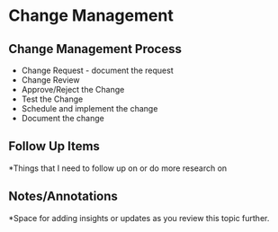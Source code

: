 # Change Management
## Change Management Process
- Change Request - document the request
- Change Review
- Approve/Reject the Change
- Test the Change
- Schedule and implement the change
- Document the change


## Follow Up Items
*Things that I need to follow up on or do more research on

## Notes/Annotations
*Space for adding insights or updates as you review this topic further.
